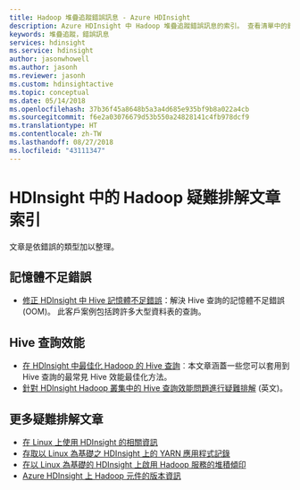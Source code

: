 ```yaml
---
title: Hadoop 堆疊追蹤錯誤訊息 - Azure HDInsight
description: Azure HDInsight 中 Hadoop 堆疊追蹤錯誤訊息的索引。 查看清單中的錯誤，以了解疑難排解資訊。
keywords: 堆疊追蹤，錯誤訊息
services: hdinsight
ms.service: hdinsight
author: jasonwhowell
ms.author: jasonh
ms.reviewer: jasonh
ms.custom: hdinsightactive
ms.topic: conceptual
ms.date: 05/14/2018
ms.openlocfilehash: 37b36f45a8648b5a3a4d685e935bf9b8a022a4cb
ms.sourcegitcommit: f6e2a03076679d53b550a24828141c4fb978dcf9
ms.translationtype: HT
ms.contentlocale: zh-TW
ms.lasthandoff: 08/27/2018
ms.locfileid: "43111347"
---
```

# <a name="index-of-hadoop-in-hdinsight-troubleshooting-articles"></a>HDInsight 中的 Hadoop 疑難排解文章索引
文章是依錯誤的類型加以整理。

## <a name="out-of-memory-error"></a>記憶體不足錯誤
* [修正 HDInsight 中 Hive 記憶體不足錯誤](hdinsight-hadoop-hive-out-of-memory-error-oom.md)：解決 Hive 查詢的記憶體不足錯誤 (OOM)。 此客戶案例包括跨許多大型資料表的查詢。

## <a name="hive-query-performance"></a>Hive 查詢效能
* [在 HDInsight 中最佳化 Hadoop 的 Hive 查詢](hdinsight-hadoop-optimize-hive-query.md)︰本文章涵蓋一些您可以套用到 Hive 查詢的最常見 Hive 效能最佳化方法。
* [針對 HDInsight Hadoop 叢集中的 Hive 查詢效能問題進行疑難排解](https://blogs.msdn.microsoft.com/bigdatasupport/2015/08/13/troubleshooting-hive-query-performance-in-hdinsight-hadoop-cluster/) \(英文\)。

## <a name="more-troubleshooting-articles"></a>更多疑難排解文章
* [在 Linux 上使用 HDInsight 的相關資訊](hdinsight-hadoop-linux-information.md)
* [存取以 Linux 為基礎之 HDInsight 上的 YARN 應用程式記錄](hdinsight-hadoop-access-yarn-app-logs-linux.md)
* [在以 Linux 為基礎的 HDInsight 上啟用 Hadoop 服務的堆積傾印](hdinsight-hadoop-collect-debug-heap-dump-linux.md)
* [Azure HDInsight 上 Hadoop 元件的版本資訊](hdinsight-release-notes.md)

